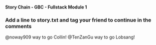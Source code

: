 #### Story Chain - GBC - Fullstack Module 1

### Add a line to story.txt and tag your friend to continue in the comments

@noway909 way to go Collin!
@TenZanGu way to go Lobsang!
